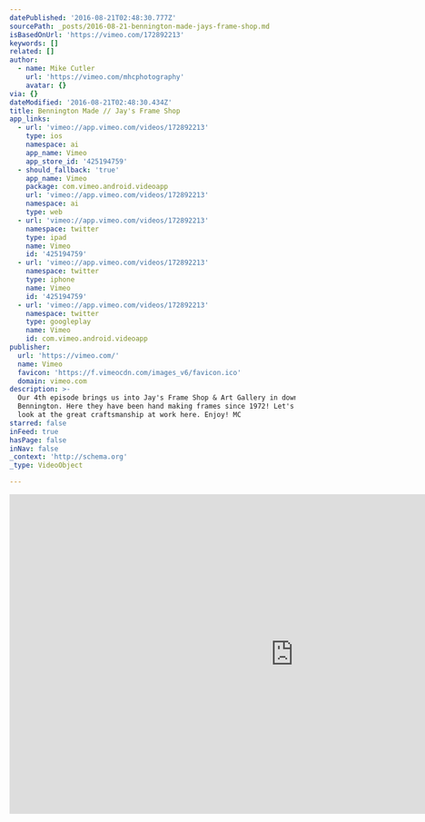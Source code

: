```yaml
---
datePublished: '2016-08-21T02:48:30.777Z'
sourcePath: _posts/2016-08-21-bennington-made-jays-frame-shop.md
isBasedOnUrl: 'https://vimeo.com/172892213'
keywords: []
related: []
author:
  - name: Mike Cutler
    url: 'https://vimeo.com/mhcphotography'
    avatar: {}
via: {}
dateModified: '2016-08-21T02:48:30.434Z'
title: Bennington Made // Jay's Frame Shop
app_links:
  - url: 'vimeo://app.vimeo.com/videos/172892213'
    type: ios
    namespace: ai
    app_name: Vimeo
    app_store_id: '425194759'
  - should_fallback: 'true'
    app_name: Vimeo
    package: com.vimeo.android.videoapp
    url: 'vimeo://app.vimeo.com/videos/172892213'
    namespace: ai
    type: web
  - url: 'vimeo://app.vimeo.com/videos/172892213'
    namespace: twitter
    type: ipad
    name: Vimeo
    id: '425194759'
  - url: 'vimeo://app.vimeo.com/videos/172892213'
    namespace: twitter
    type: iphone
    name: Vimeo
    id: '425194759'
  - url: 'vimeo://app.vimeo.com/videos/172892213'
    namespace: twitter
    type: googleplay
    name: Vimeo
    id: com.vimeo.android.videoapp
publisher:
  url: 'https://vimeo.com/'
  name: Vimeo
  favicon: 'https://f.vimeocdn.com/images_v6/favicon.ico'
  domain: vimeo.com
description: >-
  Our 4th episode brings us into Jay's Frame Shop & Art Gallery in downtown
  Bennington. Here they have been hand making frames since 1972! Let's take a
  look at the great craftsmanship at work here. Enjoy! MC
starred: false
inFeed: true
hasPage: false
inNav: false
_context: 'http://schema.org'
_type: VideoObject

---
```

<iframe src="https://cdn.embedly.com/widgets/media.html?src=https%3A%2F%2Fplayer.vimeo.com%2Fvideo%2F172892213&amp;url=https%3A%2F%2Fvimeo.com%2F172892213&amp;image=https%3A%2F%2Fi.vimeocdn.com%2Fvideo%2F578884773_1280.jpg&amp;key=b7d04c9b404c499eba89ee7072e1c4f7&amp;type=text%2Fhtml&amp;schema=vimeo" width="1000" height="563" scrolling="no" frameborder="0" allowfullscreen="" style=""></iframe>